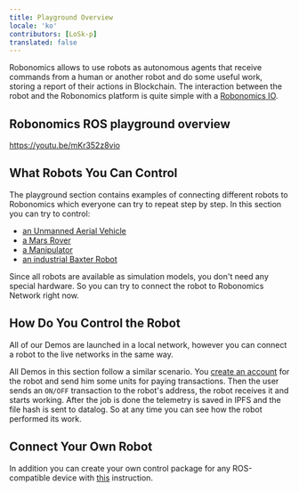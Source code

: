 ```yaml
---
title: Playground Overview
locale: 'ko' 
contributors: [LoSk-p]
translated: false
---
```


Robonomics allows to use robots as autonomous agents that receive commands from a human or another robot and do some useful work, storing a report of their actions in Blockchain. The interaction between the robot and the Robonomics platform is quite simple with a [Robonomics IO](/docs/rio-overview).

## Robonomics ROS playground overview 

https://youtu.be/mKr352z8vio

## What Robots You Can Control
The playground section contains examples of connecting different robots to Robonomics which everyone can try to repeat step by step. In this section you can try to control:
* [an Unmanned Aerial Vehicle](/docs/iris-drone/)
* [a Mars Rover](/docs/connect-mars-curiosity-rover-under-robonomics-parachain-control/)
* [a Manipulator](/docs/kuka/)
* [an industrial Baxter Robot](/docs/baxter2/)

Since all robots are available as simulation models, you don't need any special hardware. So you can try to connect the robot to Robonomics Network right now.
## How Do You Control the Robot
All of our Demos are launched in a local network, however you can connect a robot to the live networks in the same way.

All Demos in this section follow a similar scenario. You [create an account](/docs/create-account-in-dapp/) for the robot and send him some units for paying transactions. Then the user sends an `ON/OFF` transaction to the robot's address, the robot receives it and starts working. After the job is done the telemetry is saved in IPFS and the file hash is sent to datalog. So at any time you can see how the robot performed its work.
## Connect Your Own Robot
In addition you can create your own control package for any ROS-compatible device with [this](/docs/connect-any-ros-compatible-robot-under-robonomics-parachain-control-1/) instruction.

